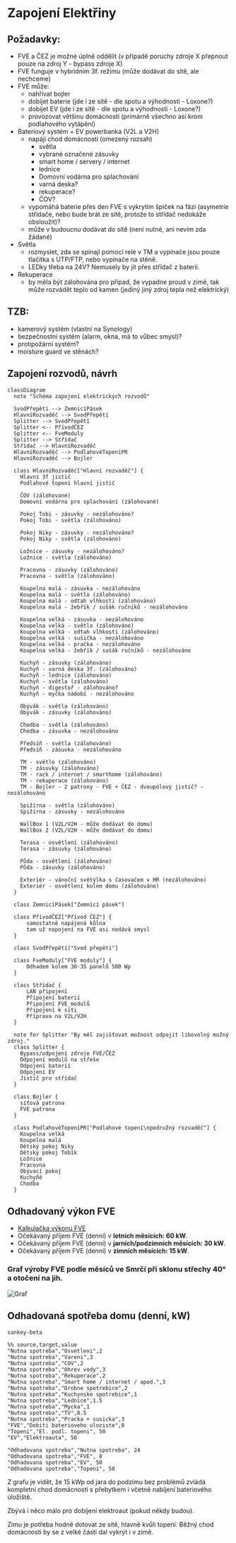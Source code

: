 # Zapojení Elektřiny

## Požadavky:

- FVE a ČEZ je možné úplně oddělit (v případě poruchy zdroje X přepnout pouze na zdroj Y - bypass zdroje X)
- FVE funguje v hybridním 3f. režimu (může dodávat do sítě, ale nechceme)
- FVE může:
  - nahřívat bojler
  - dobíjet baterie (jde i ze sítě - dle spotu a výhodnosti - Loxone?)
  - dobíjet EV (jde i ze sítě - dle spotu a výhodnosti - Loxone?)
  - provozovat většinu domácnosti (primárně všechno asi krom podlahového vytápění)
- Bateriový systém + EV powerbanka (V2L a V2H)
  - napájí chod domácnosti (omezený rozsah)
    - světla
    - vybrané označené zásuvky
    - smart home / servery / internet
    - lednice
    - Domovní vodárna pro splachování
    - varná deska?
    - rekuperace?
    - ČOV?
  - vypomáhá baterie přes den FVE s vykrytím špiček na fázi (asymetrie střídače, nebo bude brát ze sítě, protože to střídač nedokáže obsloužit)?
  - může v budoucnu dodávat do sítě (není nutné, ani nevím zda žádané)
- Světla
  - rozmyslet, zda se spínají pomocí relé v TM a vypínače jsou pouze tlačítka s UTP/FTP, nebo vypínače na stěně.
  - LEDky třeba na 24V? Nemusely by jít přes střídač z baterií.
- Rekuperace
  - by měla být zálohována pro případ, že vypadne proud v zimě, tak může rozvádět teplo od kamen (jediný jiný zdroj tepla než elektrický)

## TZB:
- kamerový systém (vlastní na Synology)
- bezpečnostní systém (alarm, okna, má to vůbec smysl)?
- protipožární systém?
- moisture guard ve stěnách?

## Zapojení rozvodů, návrh

```mermaid
classDiagram
  note "Schéma zapojení elektrických rozvodů"
  
  SvodPřepětí --> ZemnicíPásek
  HlavníRozvaděč --> SvodPřepětí
  Splitter --> SvodPřepětí
  Splitter <-- PřívodČEZ
  Splitter <-- FveModuly
  Splitter --> Střídač
  Střídač --> HlavníRozvaděč
  HlavníRozvaděč --> PodlahovéTopeníPR
  HlavníRozvaděč --> Bojler
  
  class HlavníRozvaděč["Hlavní rozvaděč"] {
    Hlavní 3f jistič
    Podlahové topení hlavní jistič
    
    ČOV (zálohované)
    Domovní vodárna pro splachování (zálohované)
    
    Pokoj Tobi - zásuvky - nezálohováno?
    Pokoj Tobi - světla (zálohováno)
    
    Pokoj Niky - zásuvky - nezálohováno?
    Pokoj Niky - světla (zálohováno)

    Ložnice - zásuvky - nezálohováno?
    Ložnice - světla (zálohováno)

    Pracovna - zásuvky (zálohováno)
    Pracovna - světla (zálohováno)

    Koupelna malá - zásuvka - nezálohováno
    Koupelna malá - světlo (zálohováno)
    Koupelna malá - odtah vlhkosti (zálohováno)
    Koupelna malá - žebřík / sušák ručníků - nezálohováno

    Koupelna velká - zásuvka - nezálohováno
    Koupelna velká - světlo (zálohováno)
    Koupelna velká - odtah vlhkosti (zálohováno)
    Koupelna velká - sušička - nezálohováno
    Koupelna velká - pračka - nezálohováno
    Koupelna velká - žebřík / sušák ručníků - nezálohováno

    Kuchyň - zásuvky (zálohováno)
    Kuchyň - varná deska 3f. (zálohováno)
    Kuchyň - lednice (zálohováno)
    Kuchyň - světla (zálohováno)
    Kuchyň - digestoř - zálohováno?
    Kuchyň - myčka nádobí - nezálohováno
    
    Obývák - světla (zálohováno)
    Obývák - zásuvky (zálohováno)
    
    Chodba - světla (zálohováno)
    Chodba - zásuvka - nezálohováno
    
    Předsíň - světla (zálohováno)
    Předsíň - zásuvka - nezálohováno
    
    TM - světlo (zálohováno)
    TM - zásuvky (zálohováno)
    TM - rack / internet / smarthome (zálohováno)
    TM - rekuperace (zálohováno)
    TM - Bojler - 2 patrony - FVE + ČEZ - dvoupólový jistič? - nezálohováno
    
    Spižírna - světla (zálohováno)
    Spižírna - zásuvky - nezálohováno
    
    WallBox 1 (V2L/V2H - může dodávat do domu)
    WallBox 2 (V2L/V2H - může dodávat do domu)
    
    Terasa - osvětlení (zálohováno)
    Terasa - zásuvky (zálohováno)
    
    Půda - osvětlení (zálohováno)
    Půda - zásuvky (zálohováno)
    
    Exteriér - vánoční světýlka s časovačem v HR (nezálohováno) 
    Exteriér - osvětlení kolem domu (zálohováno)
  }
  
  class ZemnicíPásek["Zemnící pásek"]

  class PřívodČEZ["Přívod ČEZ"] {
      samostatně napájená kůlna
      tam už napojení na FVE asi nedává smysl
  }

  class SvodPřepětí["Svod přepětí"]

  class FveModuly["FVE moduly"] {
      Odhadem kolem 30-35 panelů 500 Wp
  }
  
  class Střídač {
      LAN připojení
      Připojení baterií
      Připojení FVE_modulů
      Připojení k síti
      Příprava na V2L/V2H
  }

  note for Splitter "By měl zajišťovat možnost odpojit libovolný možný zdroj." 
  class Splitter {
    Bypass/odpojení zdroje FVE/ČEZ
    Odpojení modulů na střeše
    Odpojení baterií
    Odpojení EV
    Jistič pro střídač
  }

  class Bojler {
    síťová patrona
    FVE patrona
  }

  class PodlahovéTopeníPR["Podlahové topení\npodružný rozvaděč"] {
    Koupelna velká
    Koupelna malá
    Dětský pokoj Niky
    Dětský pokoj Tobík
    Ložnice
    Pracovna
    Obývací pokoj
    Kuchyňě
    Chodba
  }

```

## Odhadovaný výkon FVE
- [Kalkulačka výkonu FVE](https://re.jrc.ec.europa.eu/pvg_tools/en/)
- Očekávaný příjem FVE (denní) v **letních měsících: 60 kW**.
- Očekávaný příjem FVE (denní) v **jarních/podzimních měsících: 30 kW**.
- Očekávaný příjem FVE (denní) v **zimních měsících: 15 kW**.

### Graf výroby FVE podle měsíců ve Smrčí při sklonu střechy 40° a otočení na jih.
![Graf ](imgs\fve_15kwp.svg)

## Odhadovaná spotřeba domu (denní, kW)

```mermaid
sankey-beta

%% source,target,value
"Nutna spotreba","Osvetleni",2
"Nutna spotreba","Vareni",3
"Nutna spotreba","COV",2
"Nutna spotreba","Ohrev vody",3
"Nutna spotreba","Rekuperace",2
"Nutna spotreba","Smart home / internet / apod.",3
"Nutna spotreba","Drobne spotrebice",2
"Nutna spotreba","Kuchynske spotrebice",1
"Nutna spotreba","Lednice",1.5
"Nutna spotreba","Mycka",1
"Nutna spotreba","TV",0.5
"Nutna spotreba","Pracka + susicka",3
"FVE","Dobiti baterioveho uloziste",8
"Topeni","El. podl. topeni", 50
"EV","Elektroauta", 50

"Odhadovana spotreba","Nutna spotreba", 24
"Odhadovana spotreba","FVE", 8
"Odhadovana spotreba","EV", 50
"Odhadovana spotreba","Topeni", 50
```

Z grafu je vidět, že 15 kWp od jara do podzimu bez problémů zvládá kompletní chod domácnosti s přebytkem i včetně nabíjení bateriového úložiště.

Zbývá i něco málo pro dobíjení elektroaut (pokud někdy budou).

Zimu je potřeba hodně dotovat ze sítě, hlavně kvůli topení. Běžný chod domácnosti by se z velké části dal vykrýt i v zimě.